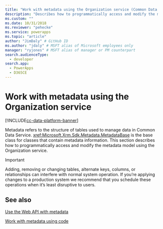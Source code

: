 ```yaml
---
title: "Work with metadata using the Organization service (Common Data Service) | Microsoft Docs"
description: "Describes how to programmatically access and modify the metadata model using the Organization service"
ms.custom: ""
ms.date: 10/31/2018
ms.reviewer: "pehecke"
ms.service: powerapps
ms.topic: "article"
author: "JimDaly" # GitHub ID
ms.author: "jdaly" # MSFT alias of Microsoft employees only
manager: "ryjones" # MSFT alias of manager or PM counterpart
search.audienceType: 
  - developer
search.app: 
  - PowerApps
  - D365CE
---
```

# Work with metadata using the Organization service

[!INCLUDE[cc-data-platform-banner](../../../includes/cc-data-platform-banner.md)]

Metadata refers to the structure of tables used to manage data in Common Data Service. <xref:Microsoft.Xrm.Sdk.Metadata.MetadataBase> is the base class for classes that contain metadata information. This section describes how to programmatically access and modify the metadata model using the Organization service.

> [!IMPORTANT]
> Adding, removing or changing tables, alternate keys, columns, or relationships can interfere with normal system operation. If you’re applying changes to a production system we recommend that you schedule these operations when it’s least disruptive to users.

## See also

[Use the Web API with metadata](../webapi/use-web-api-metadata.md)

[Work with metadata using code](../metadata-services.md)